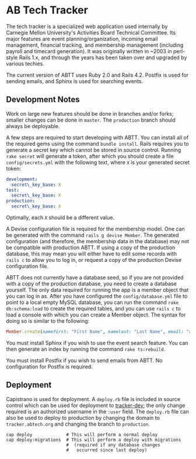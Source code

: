# AB Tech Tracker

The tech tracker is a specialized web application used internally by Carnegie Mellon University's Activities Board Technical Committee. Its major features are event planning/organization, incoming email management, financial tracking, and membership management (including payroll and timecard generation). It was originally written in ~2003 in perl-style Rails 1.x, and through the years has been taken over and upgraded by various techies.

The current version of ABTT uses Ruby 2.0 and Rails 4.2. Postfix is used for sending emails, and Sphinx is used for searching events.

## Development Notes

Work on large new features should be done in branches and/or forks; smaller changes can be done in `master`. The `production` branch should always be deployable.

A few steps are required to start developing with ABTT. You can install all of the required gems using the command `bundle install`. Rails requires you to generate a secret key which cannot be stored in source control. Running `rake secret` will generate a token, after which you should create a file `config/secrets.yml` with the following text, where `X` is your generated secret token:

```yaml
development:
  secret\_key_base: X
test:
  secret\_key_base: X
production:
  secret\_key_base: X
```

Optimally, each `X` should be a different value.

A Devise configuration file is required for the membership model. One can be generated with the command `rails g devise Member`. The generated configuration (and therefore, the membership data in the database) may not be compatible with production ABTT. If using a copy of the production database, this may mean you will either have to edit some records with `rails c` to allow you to log in, or request a copy of the production Devise configuration file.

ABTT does not currently have a database seed, so if you are not provided with a copy of the production database, you need to create a database yourself. The only data required for running the app is a member object that you can log in as. After you have configured the `config/database.yml` file to point to a local empty MySQL database, you can run the command `rake db:schema:load` to create the required tables, and you can use `rails c` to load a console with which you can create a Member object. The syntax for doing so is similar to the following:

```ruby
Member.create(namefirst: "First Name", namelast: "Last Name", email: "abtech@andrew.cmu.edu", phone: "5555555555", aim: "", password: "password", password_confirmation: "password", payrate: 0.0, tracker_dev: true)
```

You must install Sphinx if you wish to use the event search feature. You can then generate an index by running the command `rake ts:rebuild`.

You must install Postfix if you wish to send emails from ABTT. No configuration for Postfix is required.

## Deployment

Capistrano is used for deployment. A `deploy.rb` file is included in source control which can be used for deployment to [tracker-dev](tracker-dev.abtech.org); the only change required is an authorized username in the `:user` field. The `deploy.rb` file can also be used to deploy to production by changing the domain to `tracker.abtech.org` and changing the branch to `production`.

```shell
cap deploy             # This will perform a normal deploy
cap deploy:migrations  # This will perform a deploy with migrations
                       #  (required if any database changes
                       #   occurred since last deploy)
```

